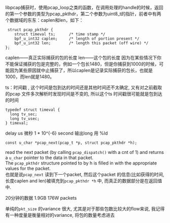 libpcap捕获时，使用pcap_loop之类的函数，在调用处理的handle的时候，返回的第一个参数的类型为pcap_pkthdr，第二个参数为uint8_t的指针，前者中有两个数据域的东东：caplen和len，如下：

	 struct pcap_pkthdr {
        struct timeval ts;      /* time stamp */
        bpf_u_int32 caplen;     /* length of portion present */
        bpf_u_int32 len;        /* length this packet (off wire) */
	};

caplen——真正实际捕获的包的长度 
len——这个包的长度
因为在某些情况下你不能保证捕获的包是完整的，例如一个包长1480，但是你捕获到1000的时候，可能因为某些原因就中止捕获了，所以caplen是记录实际捕获的包长，也就是1000，而len就是1480。


ts：时间戳 , 这个时间是包到达的时间还是其他时间还不太确定, 又有对之前截取的pcap 文件多次解析时发现时间是不变的, 所以这个ts 时间戳很可能就是包到达的时间
```
typedef struct timeval {
  long tv_sec;
  long tv_usec;
} timeval;
```

delay us 微秒 1 * 10^{-6} second
输出long 用 %ld

	const u_char *pcap_next(pcap_t *p, struct pcap_pkthdr *h);
read the next packet (by calling `pcap_dispatch()` with a cnt of 1) and 
returns a `u_char` pointer to the data in that packet.   
The `pcap_pkthdr` structure pointed to by h is filled in with the appropriate values for the packet.  
也就是说`pcap_next` 读到下一个packet, 然后这个packet 的信息(比如获得的时间, 长度caplen and len)被填充到`pcap_pkthdr *h` 中, 而真正的数据部分是在返回值中.


20分钟的数据 1.9GB 176W packets

单纯的`pkt_size` 的variance 很大, 尤其是对于那些包数比较大的flow来说, 我记得有一种度量是衡量相对的variance, 将包的数量考虑进去
